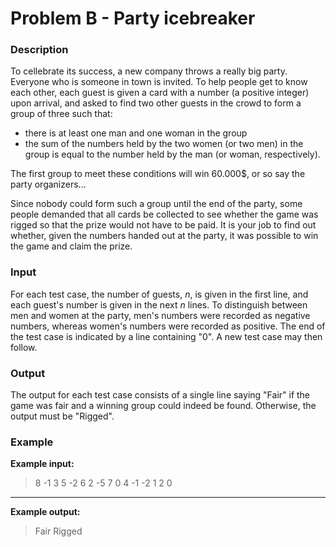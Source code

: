 #  Problem B - Party icebreaker


###  Description

To cellebrate its success, a new company throws a really big party. Everyone who is someone in town is invited. To help people get to know each other, each guest is given a card with a number (a positive integer) upon arrival, and asked to find two other guests in the crowd to form a group of three such that: 

*   there is at least one man and one woman in the group
*   the sum of the numbers held by the two women (or two men) in the group is
    equal to the number held by the man (or woman, respectively).
    
The first group to meet these conditions will win 60.000$, or so say the
party organizers...

Since nobody could form such a group until the end of the party, some people
demanded that all cards be collected to see whether the game was rigged so that
the prize would not have to be paid. 
It is your job to find out whether, given the numbers handed out at the party,
it was possible to win the game and claim the prize.

### Input

For each test case, the number of guests, _n_, is given in the first line, and each guest's number is given in the next _n_ lines. 
To distinguish between men and women at the party, men's numbers were recorded
as negative numbers, whereas women's numbers were recorded as positive.
The end of the test case is indicated by a line containing "0". 
A new test case may then follow.

### Output

The output for each test case consists of a single line saying "Fair" if the game was fair and a winning group could indeed be found. Otherwise, the output must be "Rigged".

###  Example

**Example input:**

> 8
> -1
> 3
> 5
> -2
> 6
> 2
> -5
> 7
> 0
> 4
> -1
> -2
> 1
> 2
> 0
> 

* * *

**Example output:**

> Fair
> Rigged
> 
